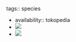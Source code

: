 tags:: species

- availability:: tokopedia
- ![](https://peach-geographical-bat-397.mypinata.cloud/ipfs/QmaE4c4YcuStB6oGnbtA2QUfhkkjg8C3FZ8u2Pf346VTDw)
- ![](https://peach-geographical-bat-397.mypinata.cloud/ipfs/QmeLs7zNn2qDCh9sks3fRzRsnDFprTvrCJvzndKkpt4aRh)